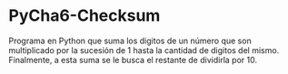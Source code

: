 # PyCha6-Checksum

Programa en Python que suma los digitos de un número que son multiplicado por la sucesión de 1 hasta la cantidad de digitos del mismo. Finalmente, a esta suma se le busca el restante de dividirla por 10.

